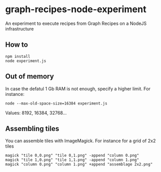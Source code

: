 # graph-recipes-node-experiment
An experiment to execute recipes from Graph Recipes on a NodeJS infrastructure

## How to
```
npm install
node experiment.js
```

## Out of memory
In case the defatul 1 Gb RAM is not enough, specify a higher limit. For instance:
```
node --max-old-space-size=16384 experiment.js
```
Values: 8192, 16384, 32768...

## Assembling tiles
You can assemble tiles with ImageMagick. For instance for a grid of 2x2 tiles
```
magick "tile 0,0.png" "tile 0,1.png" -append "column 0.png"
magick "tile 1,0.png" "tile 1,1.png" -append "column 1.png"
magick "column 0.png" "column 1.png" +append "assemblage 2x2.png"
```